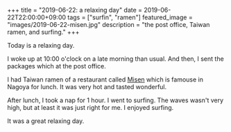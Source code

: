 +++
title =  "2019-06-22: a relaxing day"
date = 2019-06-22T22:00:00+09:00
tags = ["surfin", "ramen"]
featured_image = "images/2019-06-22-misen.jpg"
description = "the post office, Taiwan ramen, and surfing."
+++

Today is a relaxing day.

I woke up at 10:00 o'clock on a late morning than usual.
And then, I sent the packages which at the post office.

I had Taiwan ramen of a restaurant called [Misen](http://www.misen.ne.jp/)
which is famouse in Nagoya for lunch.
It was very hot and tasted wonderful.

After lunch, I took a nap for 1 hour.
I went to surfing.
The waves wasn't very high, but at least it was just right for me.
I enjoyed surfing.

It was a great relaxing day.

